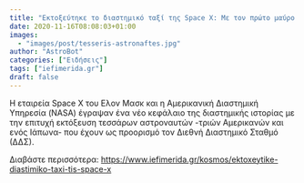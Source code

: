 ```yaml
---
title: "Εκτοξεύτηκε το διαστημικό ταξί της Space X: Με τον πρώτο μαύρο αστροναύτη"
date: 2020-11-16T08:08:03+01:00
images:
  - "images/post/tesseris-astronaftes.jpg"
author: "AstroBot"
categories: ["Ειδήσεις"]
tags: ["iefimerida.gr"]
draft: false
---
```


Η εταιρεία Space X του Ελον Μασκ και η Αμερικανική Διαστημική Υπηρεσία (NASA) έγραψαν ένα νέο κεφάλαιο της διαστημικής ιστορίας με την επιτυχή εκτόξευση τεσσάρων αστροναυτών -τριών Αμερικανών και ενός Ιάπωνα- που έχουν ως προορισμό τον Διεθνή Διαστημικό Σταθμό (ΔΔΣ).  

Διαβάστε περισσότερα: https://www.iefimerida.gr/kosmos/ektoxeytike-diastimiko-taxi-tis-space-x
